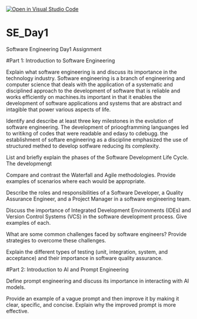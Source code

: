 [![Open in Visual Studio Code](https://classroom.github.com/assets/open-in-vscode-2e0aaae1b6195c2367325f4f02e2d04e9abb55f0b24a779b69b11b9e10269abc.svg)](https://classroom.github.com/online_ide?assignment_repo_id=18433402&assignment_repo_type=AssignmentRepo)
# SE_Day1
Software Engineering Day1 Assignment

#Part 1: Introduction to Software Engineering

Explain what software engineering is and discuss its importance in the technology industry.
Software engineering is a branch of engineering and computer science that deals with the application of a systematic and disciplined approach to the development of software that is reliable and works efficiently on machines.its important in that it enables the development of software applications and systems that are abstract and intagible that power various aspects of life.

Identify and describe at least three key milestones in the evolution of software engineering.
The  development of prioogframming languanges led to writikng of codes that were readable and edasy to cdebugg.
the establishment of softare engineering as a discipline emphasized the use of structured methed to develop sotfware reducing its complexity.

List and briefly explain the phases of the Software Development Life Cycle.
The developmengt 

Compare and contrast the Waterfall and Agile methodologies. Provide examples of scenarios where each would be appropriate.


Describe the roles and responsibilities of a Software Developer, a Quality Assurance Engineer, and a Project Manager in a software engineering team.


Discuss the importance of Integrated Development Environments (IDEs) and Version Control Systems (VCS) in the software development process. Give examples of each.


What are some common challenges faced by software engineers? Provide strategies to overcome these challenges.


Explain the different types of testing (unit, integration, system, and acceptance) and their importance in software quality assurance.


#Part 2: Introduction to AI and Prompt Engineering


Define prompt engineering and discuss its importance in interacting with AI models.


Provide an example of a vague prompt and then improve it by making it clear, specific, and concise. Explain why the improved prompt is more effective.
